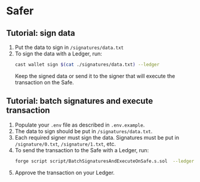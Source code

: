 # Safer

## Tutorial: sign data

1. Put the data to sign in `/signatures/data.txt`
2. To sign the data with a Ledger, run:
	```bash
	cast wallet sign $(cat ./signatures/data.txt) --ledger
	```
	Keep the signed data or send it to the signer that will execute the transaction on the Safe.

## Tutorial: batch signatures and execute transaction

1. Populate your `.env` file as described in `.env.example`.
1. The data to sign should be put in `/signatures/data.txt`.
2. Each required signer must sign the data. Signatures must be put in `/signature/0.txt`, `/signature/1.txt`, etc.
3. To send the transaction to the Safe with a Ledger, run:
	```bash
	forge script script/BatchSignaturesAndExecuteOnSafe.s.sol  --ledger --broadcast --rpc-url $RPC_URL
	```
4. Approve the transaction on your Ledger.
